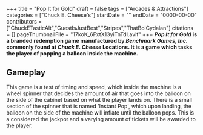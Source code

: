 +++
title = "Pop It for Gold"
draft = false
tags = ["Arcades & Attractions"]
categories = ["Chuck E. Cheese's"]
startDate = ""
endDate = "0000-00-00"
contributors = ["ChuckETasticAlt","GuestIsJustBest","Stripes","ThatBoiCydalan"]
citations = []
pageThumbnailFile = "17koK_6FxtX13yiTnTdI.avif"
+++
***Pop It for Gold* is a branded redemption game manufactured by *Benchmark Games, Inc.* commonly found at *Chuck E. Cheese* Locations. It is a game which tasks the player of popping a balloon inside the machine.**

## Gameplay

This game is a test of timing and speed, which inside the machine is a wheel spinner that decides the amount of air that goes into the balloon on the side of the cabinet based on what the player lands on. There is a small section of the spinner that is named 'Instant Pop', which upon landing, the balloon on the side of the machine will inflate until the balloon pops. This is a considered the jackpot and a varying amount of tickets will be awarded to the player.
